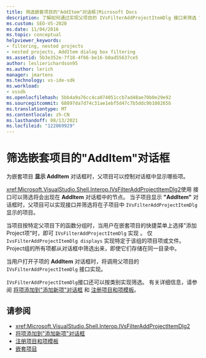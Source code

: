 ```yaml
---
title: 筛选嵌套项目的"AddItem"对话框|Microsoft Docs
description: 了解如何通过实现父项目的 IVsFilterAddProjectItemDlg 接口来筛选 Visual Studio 中的嵌套项目的 AddItem 对话框。
ms.custom: SEO-VS-2020
ms.date: 11/04/2016
ms.topic: conceptual
helpviewer_keywords:
- filtering, nested projects
- nested projects, AddItem dialog box filtering
ms.assetid: 5b3e352e-7f18-4f66-be16-b0ad55637ce5
author: leslierichardson95
ms.author: lerich
manager: jmartens
ms.technology: vs-ide-sdk
ms.workload:
- vssdk
ms.openlocfilehash: 5bb4a9a76cc4ca074051ccb7ad48ae70b0e29e92
ms.sourcegitcommit: 68897da7d74c31ae1ebf5d47c7b5ddc9b108265b
ms.translationtype: MT
ms.contentlocale: zh-CN
ms.lasthandoff: 08/13/2021
ms.locfileid: "122069929"
---
```

# <a name="filter-the-additem-dialog-box-for-nested-projects"></a>筛选嵌套项目的"AddItem"对话框
为嵌套项目 **显示 AddItem** 对话框时，父项目可以控制对话框中显示哪些项。

 <xref:Microsoft.VisualStudio.Shell.Interop.IVsFilterAddProjectItemDlg2>使用 接口可以筛选将会出现在 **AddItem** 对话框中的节点。 当子项目显示 **"AddItem"** 对话框时，父项目可以实现接口并筛选将在子项目中 `IVsFilterAddProjectItemDlg` 显示的项目。

 当项目按特定父项目下的函数分组时，当用户在嵌套项目的快捷菜单上选择"添加Project项"时，即可 `IVsFilterAddProjectItemDlg` 实现 。  仅 `IvsFilterAddProjectItemDlg displays` 实现特定于该组的项目项或文件。 Project组的所有项都从对话框中筛选出来，即使它们存储在同一目录中。

 当用户打开子项的 **AddItem** 对话框时，将调用父项目的 `IVsFilterAddProjectItemDlg` 接口实现。

 `IVsFilterAddProjectItemDlg`接口还可以按类别实现筛选。 有关详细信息，请参阅 [将项添加到"添加新项"对话框](../../extensibility/internals/adding-items-to-the-add-new-item-dialog-boxes.md) 和 [注册项目和项模板](../../extensibility/internals/registering-project-and-item-templates.md)。

## <a name="see-also"></a>请参阅
- <xref:Microsoft.VisualStudio.Shell.Interop.IVsFilterAddProjectItemDlg2>
- [将项添加到"添加新项"对话框](../../extensibility/internals/adding-items-to-the-add-new-item-dialog-boxes.md)
- [注册项目和项模板](../../extensibility/internals/registering-project-and-item-templates.md)
- [嵌套项目](../../extensibility/internals/nesting-projects.md)
